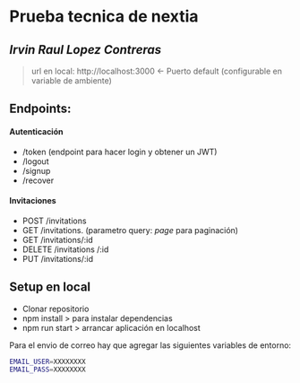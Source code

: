 # Prueba tecnica de nextia
## _Irvin Raul Lopez Contreras_

> url en local: http://localhost:3000 <- Puerto default (configurable en variable de ambiente)

## Endpoints:
#### Autenticación
- /token (endpoint para hacer login y obtener un JWT)
- /logout
- /signup
- /recover

#### Invitaciones
- POST /invitations
- GET /invitations. (parametro query: *page* para paginación)
- GET /invitations/:id
- DELETE /invitations /:id
- PUT /invitations/:id

## Setup en local

- Clonar repositorio
- npm install > para instalar dependencias
- npm run start > arrancar aplicación en localhost

Para el envio de correo hay que agregar las siguientes variables de entorno:
```sh
EMAIL_USER=XXXXXXXX
EMAIL_PASS=XXXXXXXX
```